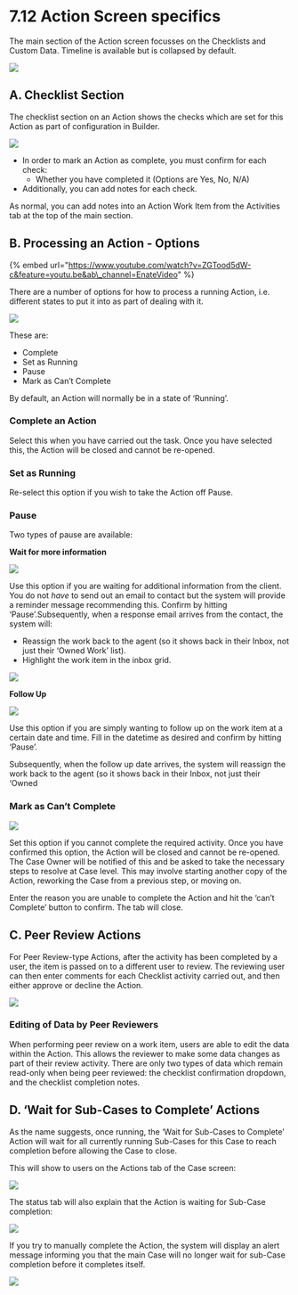 # 7.12 Action Screen specifics

The main section of the Action screen focusses on the Checklists and Custom Data. Timeline is available but is collapsed by default.

![](../.gitbook/assets/114.png)

## A. Checklist Section

The checklist section on an Action shows the checks which are set for this Action as part of configuration in Builder.

![](../.gitbook/assets/115.png)

* In order to mark an Action as complete, you must confirm for each check:
  * Whether you have completed it \(Options are Yes, No, N/A\)
* Additionally, you can add notes for each check.

As normal, you can add notes into an Action Work Item from the Activities tab at the top of the main section.

## B. Processing an Action - Options

{% embed url="https://www.youtube.com/watch?v=ZGTood5dW-c&feature=youtu.be&ab\_channel=EnateVideo" %}

There are a number of options for how to process a running Action, i.e. different states to put it into as part of dealing with it.

![](../.gitbook/assets/116.png)

These are:

* Complete
* Set as Running
* Pause
* Mark as Can’t Complete

By default, an Action will normally be in a state of ‘Running’.

### Complete an Action

Select this when you have carried out the task. Once you have selected this, the Action will be closed and cannot be re-opened.

### Set as Running

Re-select this option if you wish to take the Action off Pause.

### Pause

Two types of pause are available:

**Wait for more information**

![](../.gitbook/assets/117.png)

Use this option if you are waiting for additional information from the client. You do not _have_ to send out an email to contact but the system will provide a reminder message recommending this. Confirm by hitting ‘Pause’.Subsequently, when a response email arrives from the contact, the system will:

* Reassign the work back to the agent \(so it shows back in their Inbox, not just their ‘Owned Work’ list\).
* Highlight the work item in the inbox grid.

![](../.gitbook/assets/118.png)

**Follow Up**

![](../.gitbook/assets/119.png)

Use this option if you are simply wanting to follow up on the work item at a certain date and time. Fill in the datetime as desired and confirm by hitting ‘Pause’.

Subsequently, when the follow up date arrives, the system will reassign the work back to the agent \(so it shows back in their Inbox, not just their ‘Owned

### Mark as Can’t Complete

![](../.gitbook/assets/120.png)

Set this option if you cannot complete the required activity. Once you have confirmed this option, the Action will be closed and cannot be re-opened. The Case Owner will be notified of this and be asked to take the necessary steps to resolve at Case level. This may involve starting another copy of the Action, reworking the Case from a previous step, or moving on.

Enter the reason you are unable to complete the Action and hit the ‘can’t Complete’ button to confirm. The tab will close.

## C. Peer Review Actions

For Peer Review-type Actions, after the activity has been completed by a user, the item is passed on to a different user to review. The reviewing user can then enter comments for each Checklist activity carried out, and then either approve or decline the Action.

![](../.gitbook/assets/121.png)

### Editing of Data by Peer Reviewers

When performing peer review on a work item, users are able to edit the data within the Action. This allows the reviewer to make some data changes as part of their review activity. There are only two types of data which remain read-only when being peer reviewed: the checklist confirmation dropdown, and the checklist completion notes.

## D. ‘Wait for Sub-Cases to Complete’ Actions

As the name suggests, once running, the ‘Wait for Sub-Cases to Complete’ Action will wait for all currently running Sub-Cases for this Case to reach completion before allowing the Case to close.

This will show to users on the Actions tab of the Case screen:

![](../.gitbook/assets/7.12-wait-for-subcase.png)

The status tab will also explain that the Action is waiting for Sub-Case completion:

![](../.gitbook/assets/123.png)

If you try to manually complete the Action, the system will display an alert message informing you that the main Case will no longer wait for sub-Case completion before it completes itself.

![](../.gitbook/assets/124.png)

## 


